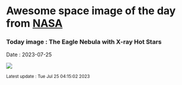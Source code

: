
# Awesome space image of the day from [NASA](https://api.nasa.gov/)

### Today image : The Eagle Nebula with X-ray Hot Stars
Date : 2023-07-25

![](https://apod.nasa.gov/apod/image/2307/EagleStars_NASA_960.jpg)

<small>Latest update : Tue Jul 25 04:15:02 2023</small>
        